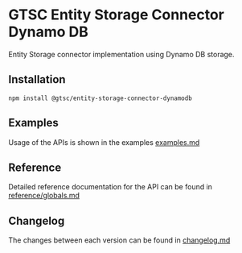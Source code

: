 # GTSC Entity Storage Connector Dynamo DB

Entity Storage connector implementation using Dynamo DB storage.

## Installation

```shell
npm install @gtsc/entity-storage-connector-dynamodb
```

## Examples

Usage of the APIs is shown in the examples [examples.md](examples.md)

## Reference

Detailed reference documentation for the API can be found in [reference/globals.md](reference/globals.md)

## Changelog

The changes between each version can be found in [changelog.md](changelog.md)
